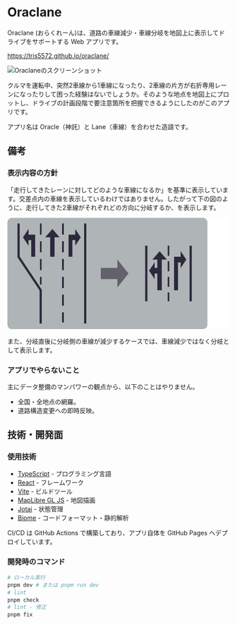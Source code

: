 # Oraclane

Oraclane (おらくれーん)は、道路の車線減少・車線分岐を地図上に表示してドライブをサポートする Web アプリです。

https://tris5572.github.io/oraclane/

<img width="510" alt="Oraclaneのスクリーンショット" src="https://github.com/user-attachments/assets/925f6302-1a32-4281-bf1d-74712588726c" />

クルマを運転中、突然2車線から1車線になったり、2車線の片方が右折専用レーンになったりして困った経験はないでしょうか。そのような地点を地図上にプロットし、ドライブの計画段階で要注意箇所を把握できるようにしたのがこのアプリです。

アプリ名は Oracle（神託）と Lane（車線）を合わせた造語です。

## 備考

### 表示内容の方針

「走行してきたレーンに対してどのような車線になるか」を基準に表示しています。交差点内の車線を表示しているわけではありません。したがって下の図のように、走行してきた2車線がそれぞれどの方向に分岐するか、を表示します。

![分岐時の表示の方針](/docs/images/lane-image-01.svg)

また、分岐直後に分岐側の車線が減少するケースでは、車線減少ではなく分岐として表示します。

### アプリでやらないこと

主にデータ整備のマンパワーの観点から、以下のことはやりません。

- 全国・全地点の網羅。
- 道路構造変更への即時反映。

## 技術・開発面

### 使用技術

- [TypeScript](https://www.typescriptlang.org/) - プログラミング言語
- [React](https://react.dev/) - フレームワーク
- [Vite](https://vitejs.dev/) - ビルドツール
- [MapLibre GL JS](https://maplibre.org/) - 地図描画
- [Jotai](https://jotai.org/) - 状態管理
- [Biome](https://biomejs.dev/) - コードフォーマット・静的解析

CI/CD は GitHub Actions で構築しており、アプリ自体を GitHub Pages へデプロイしています。

### 開発時のコマンド

```sh
# ローカル実行
pnpm dev # または pnpm run dev 
# lint
pnpm check
# lint - 修正
pnpm fix
```
